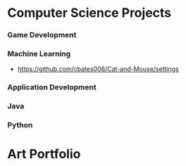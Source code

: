 # Computer Science Projects

### Game Development

### Machine Learning

- https://github.com/cbates006/Cat-and-Mouse/settings 

### Application Development

### Java

### Python

# Art Portfolio
